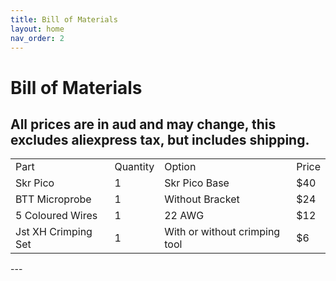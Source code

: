 ```yaml
---
title: Bill of Materials
layout: home
nav_order: 2
---
```



<h1>Bill of Materials</h1>
<h2><b>All prices are in aud and may change, this excludes aliexpress tax, but includes shipping.</b></h2>
<table>
    <tbody>
        <tr>
            <td>Part</td>
            <td>Quantity</td>
            <td>Option</td>
            <td>Price</td>
        </tr>
        <tr>
            <td>Skr Pico</td>
            <td>1</td>
            <td>Skr Pico Base</td>
            <td>$40</td>
        </tr>
        <tr>
            <td>BTT Microprobe</td>
            <td>1</td>
            <td>Without Bracket</td>
            <td>$24</td>
        </tr>
        <tr>
            <td>5 Coloured Wires</td>
            <td>1</td>
            <td>22 AWG</td>
            <td>$12</td>
        </tr>
        <tr>
            <td>Jst XH Crimping Set</td>
            <td>1</td>
            <td>With or without crimping tool</td>
            <td>$6</td>
        </tr>
    </tbody>
</table>
---